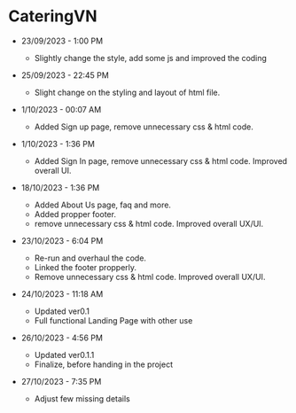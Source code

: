 # CateringVN
- 23/09/2023 - 1:00 PM
  + Slightly change the style, add some js and improved the coding

- 25/09/2023 - 22:45 PM
  + Slight change on the styling and layout of html file.

- 1/10/2023 - 00:07 AM
  + Added Sign up page, remove unnecessary css & html code.

- 1/10/2023 - 1:36 PM
  + Added Sign In page, remove unnecessary css & html code. Improved overall UI.

- 18/10/2023 - 1:36 PM
  + Added About Us page, faq and more.
  + Added propper footer.
  +  remove unnecessary css & html code. Improved overall UX/UI.

- 23/10/2023 - 6:04 PM
  + Re-run and overhaul the code.
  + Linked the footer propperly.
  + Remove unnecessary css & html code. Improved overall UX/UI.

- 24/10/2023 - 11:18 AM
  + Updated ver0.1
  + Full functional Landing Page with other use
  
- 26/10/2023 - 4:56 PM
  + Updated ver0.1.1
  + Finalize, before handing in the project
  
- 27/10/2023 - 7:35 PM
  + Adjust few missing details
